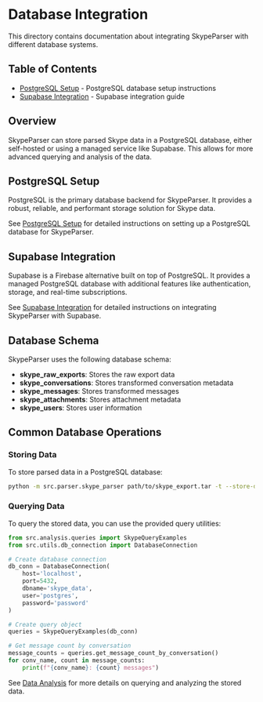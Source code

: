 # Database Integration

This directory contains documentation about integrating SkypeParser with different database systems.

## Table of Contents

- [PostgreSQL Setup](postgres.md) - PostgreSQL database setup instructions
- [Supabase Integration](supabase.md) - Supabase integration guide

## Overview

SkypeParser can store parsed Skype data in a PostgreSQL database, either self-hosted or using a managed service like Supabase. This allows for more advanced querying and analysis of the data.

## PostgreSQL Setup

PostgreSQL is the primary database backend for SkypeParser. It provides a robust, reliable, and performant storage solution for Skype data.

See [PostgreSQL Setup](postgres.md) for detailed instructions on setting up a PostgreSQL database for SkypeParser.

## Supabase Integration

Supabase is a Firebase alternative built on top of PostgreSQL. It provides a managed PostgreSQL database with additional features like authentication, storage, and real-time subscriptions.

See [Supabase Integration](supabase.md) for detailed instructions on integrating SkypeParser with Supabase.

## Database Schema

SkypeParser uses the following database schema:

- **skype_raw_exports**: Stores the raw export data
- **skype_conversations**: Stores transformed conversation metadata
- **skype_messages**: Stores transformed messages
- **skype_attachments**: Stores attachment metadata
- **skype_users**: Stores user information

## Common Database Operations

### Storing Data

To store parsed data in a PostgreSQL database:

```bash
python -m src.parser.skype_parser path/to/skype_export.tar -t --store-db --db-name skype_archive --db-user postgres -u "Your Name"
```

### Querying Data

To query the stored data, you can use the provided query utilities:

```python
from src.analysis.queries import SkypeQueryExamples
from src.utils.db_connection import DatabaseConnection

# Create database connection
db_conn = DatabaseConnection(
    host='localhost',
    port=5432,
    dbname='skype_data',
    user='postgres',
    password='password'
)

# Create query object
queries = SkypeQueryExamples(db_conn)

# Get message count by conversation
message_counts = queries.get_message_count_by_conversation()
for conv_name, count in message_counts:
    print(f"{conv_name}: {count} messages")
```

See [Data Analysis](../data-analysis.md) for more details on querying and analyzing the stored data.
